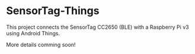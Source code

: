 # SensorTag-Things

This project connects the SensorTag CC2650 (BLE) with a Raspberry Pi v3 using Android Things.

More details comming soon!

